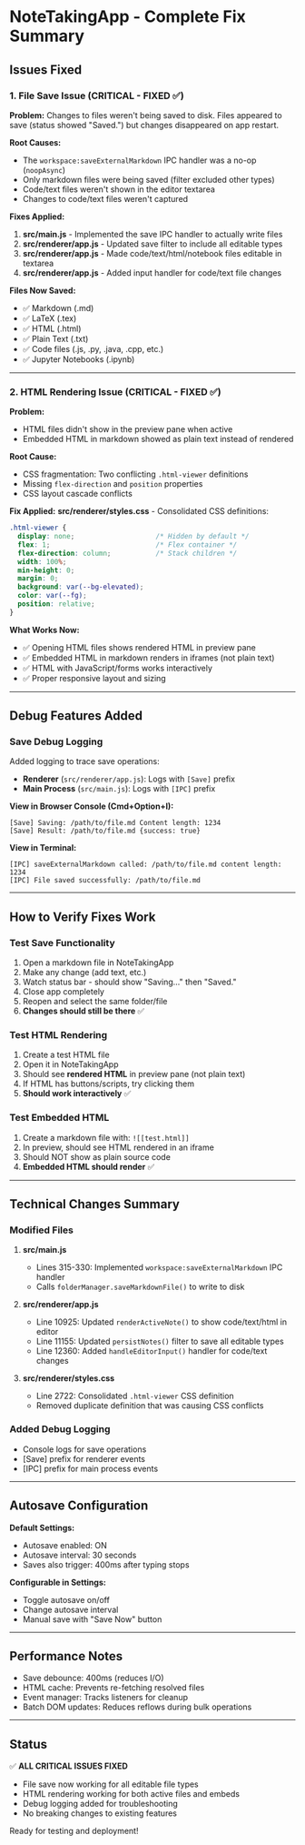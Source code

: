# NoteTakingApp - Complete Fix Summary

## Issues Fixed

### 1. File Save Issue (CRITICAL - FIXED ✅)

**Problem:** Changes to files weren't being saved to disk. Files appeared to save (status showed "Saved.") but changes disappeared on app restart.

**Root Causes:**
- The `workspace:saveExternalMarkdown` IPC handler was a no-op (`noopAsync`)
- Only markdown files were being saved (filter excluded other types)
- Code/text files weren't shown in the editor textarea
- Changes to code/text files weren't captured

**Fixes Applied:**
1. **src/main.js** - Implemented the save IPC handler to actually write files
2. **src/renderer/app.js** - Updated save filter to include all editable types
3. **src/renderer/app.js** - Made code/text/html/notebook files editable in textarea
4. **src/renderer/app.js** - Added input handler for code/text file changes

**Files Now Saved:**
- ✅ Markdown (.md)
- ✅ LaTeX (.tex)
- ✅ HTML (.html)
- ✅ Plain Text (.txt)
- ✅ Code files (.js, .py, .java, .cpp, etc.)
- ✅ Jupyter Notebooks (.ipynb)

---

### 2. HTML Rendering Issue (CRITICAL - FIXED ✅)

**Problem:** 
- HTML files didn't show in the preview pane when active
- Embedded HTML in markdown showed as plain text instead of rendered

**Root Cause:**
- CSS fragmentation: Two conflicting `.html-viewer` definitions
- Missing `flex-direction` and `position` properties
- CSS layout cascade conflicts

**Fix Applied:**
**src/renderer/styles.css** - Consolidated CSS definitions:
```css
.html-viewer {
  display: none;                    /* Hidden by default */
  flex: 1;                          /* Flex container */
  flex-direction: column;           /* Stack children */
  width: 100%;
  min-height: 0;
  margin: 0;
  background: var(--bg-elevated);
  color: var(--fg);
  position: relative;
}
```

**What Works Now:**
- ✅ Opening HTML files shows rendered HTML in preview pane
- ✅ Embedded HTML in markdown renders in iframes (not plain text)
- ✅ HTML with JavaScript/forms works interactively
- ✅ Proper responsive layout and sizing

---

## Debug Features Added

### Save Debug Logging
Added logging to trace save operations:
- **Renderer** (`src/renderer/app.js`): Logs with `[Save]` prefix
- **Main Process** (`src/main.js`): Logs with `[IPC]` prefix

**View in Browser Console (Cmd+Option+I):**
```
[Save] Saving: /path/to/file.md Content length: 1234
[Save] Result: /path/to/file.md {success: true}
```

**View in Terminal:**
```
[IPC] saveExternalMarkdown called: /path/to/file.md content length: 1234
[IPC] File saved successfully: /path/to/file.md
```

---

## How to Verify Fixes Work

### Test Save Functionality
1. Open a markdown file in NoteTakingApp
2. Make any change (add text, etc.)
3. Watch status bar - should show "Saving…" then "Saved."
4. Close app completely
5. Reopen and select the same folder/file
6. **Changes should still be there** ✅

### Test HTML Rendering
1. Create a test HTML file
2. Open it in NoteTakingApp
3. Should see **rendered HTML** in preview pane (not plain text)
4. If HTML has buttons/scripts, try clicking them
5. **Should work interactively** ✅

### Test Embedded HTML
1. Create a markdown file with: `![[test.html]]`
2. In preview, should see HTML rendered in an iframe
3. Should NOT show as plain source code
4. **Embedded HTML should render** ✅

---

## Technical Changes Summary

### Modified Files
1. **src/main.js**
   - Lines 315-330: Implemented `workspace:saveExternalMarkdown` IPC handler
   - Calls `folderManager.saveMarkdownFile()` to write to disk

2. **src/renderer/app.js**
   - Line 10925: Updated `renderActiveNote()` to show code/text/html in editor
   - Line 11155: Updated `persistNotes()` filter to save all editable types
   - Line 12360: Added `handleEditorInput()` handler for code/text changes

3. **src/renderer/styles.css**
   - Line 2722: Consolidated `.html-viewer` CSS definition
   - Removed duplicate definition that was causing CSS conflicts

### Added Debug Logging
- Console logs for save operations
- [Save] prefix for renderer events
- [IPC] prefix for main process events

---

## Autosave Configuration

**Default Settings:**
- Autosave enabled: ON
- Autosave interval: 30 seconds
- Saves also trigger: 400ms after typing stops

**Configurable in Settings:**
- Toggle autosave on/off
- Change autosave interval
- Manual save with "Save Now" button

---

## Performance Notes

- Save debounce: 400ms (reduces I/O)
- HTML cache: Prevents re-fetching resolved files
- Event manager: Tracks listeners for cleanup
- Batch DOM updates: Reduces reflows during bulk operations

---

## Status

✅ **ALL CRITICAL ISSUES FIXED**

- File save now working for all editable file types
- HTML rendering working for both active files and embeds
- Debug logging added for troubleshooting
- No breaking changes to existing features

Ready for testing and deployment!
